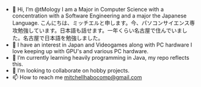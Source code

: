 - 👋 Hi, I’m @tMology I am a Major in Computer Science with a concentration with a Software Engineering and a major the Japanese Language. こんにちは、ミッチエルと申します。今、パソコンサイエンス専攻勉強しています。日本語も話せます。一年くらい名古屋で住んでいました。名古屋で日本語を勉強しました。 
- 👀 I have an interest in Japan and Videogames along with PC hardware I love keeping up with GPU's and various PC hardware.
- 🌱 I’m currently learning heavily programming in Java, my repo reflects this.
- 💞️ I’m looking to collaborate on hobby projects.
- 📫 How to reach me mitchellhabocomp@gmail.com

<!---
tMology/tMology is a ✨ special ✨ repository because its `README.md` (this file) appears on your GitHub profile.
You can click the Preview link to take a look at your changes.
--->
